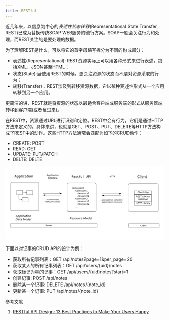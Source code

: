 ```yaml
---
title: RESTful
---
```



近几年来，以信息为中心的*表述性状态转移*(Representational State Transfer, REST)已成为替换传统SOAP WEB服务的流行方案。SOAP一般会关注行为和处理，而REST关注的是要处理的数据。

为了理解REST是什么，可以将它的首字母缩写拆分为不同的构成部分：

* 表述性(Representational): REST资源实际上可以用各种形式来进行表述，包括XML，JSON甚至HTML；
* 状态(State):当使用REST的时候，更关注资源的状态而不是对资源采取的行为；
* 转移(Transfer)：REST涉及到转移资源数据，它以某种表述性形式从一个应用转移到另一个应用。

更简洁的讲，REST就是将资源的状态以最适合客户端或服务端的形式从服务器端转移到客户端(或者反过来)。


在REST中，资源通过URL进行识别和定位。REST中会有行为，它们是通过HTTP方法来定义的。具体来讲，也就是GET、POST、PUT、DELETE等HTTP方法构成了REST中的动作。这些HTTP方法通常会匹配为如下的CRUD动作：

* CREATE: POST
* READ: GET
* UPDATE: PUT/PATCH
* DELTE: DELTE

![](figures/REST_DEMO.png)

下面以对记事的CRUD API的设计为例：

* 获取所有记事列表：GET /api/notes?page=1&per_page=20
* 获取某人的所有记事列表：GET /api/users/{uid}/notes
* 获取标记为星的记事：GET /api/users/{uid}notes?start=1
* 创建记事: POST /api/notes
* 删除某一个记事: DELETE /api/notes/{note_id}
* 更新某一个记事: PUT /api/notes/{note_id}


<hh>参考文献</hh>

1. [RESTful API Design: 13 Best Practices to Make Your Users Happy](https://blog.florimond.dev/restful-api-design-13-best-practices-to-make-your-users-happy)